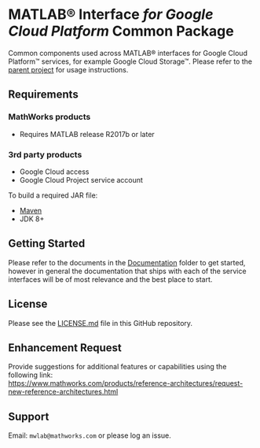 # MATLAB® Interface *for Google Cloud Platform* Common Package

Common components used across MATLAB® interfaces for Google Cloud Platform™ services, for example Google Cloud Storage™.
Please refer to the [parent project](https://github.com/mathworks-ref-arch/mathworks-gcp-support) for usage instructions.

## Requirements
### MathWorks products
* Requires MATLAB release R2017b or later

### 3rd party products
* Google Cloud access
* Google Cloud Project service account   

To build a required JAR file:   
* [Maven](https://maven.apache.org/)
* JDK 8+

## Getting Started
Please refer to the documents in the [Documentation](Documentation/README.md) folder to get started, however in general the documentation that ships with each of the service interfaces will be of most relevance and the best place to start.

## License
Please see the [LICENSE.md](LICENSE.md) file in this GitHub repository.

## Enhancement Request
Provide suggestions for additional features or capabilities using the following link:   
https://www.mathworks.com/products/reference-architectures/request-new-reference-architectures.html

## Support
Email: `mwlab@mathworks.com` or please log an issue.   


[//]: #  (Copyright 2020 The MathWorks, Inc.)   
